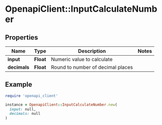 # OpenapiClient::InputCalculateNumber

## Properties

| Name | Type | Description | Notes |
| ---- | ---- | ----------- | ----- |
| **input** | **Float** | Numeric value to calculate |  |
| **decimals** | **Float** | Round to number of decimal places |  |

## Example

```ruby
require 'openapi_client'

instance = OpenapiClient::InputCalculateNumber.new(
  input: null,
  decimals: null
)
```

